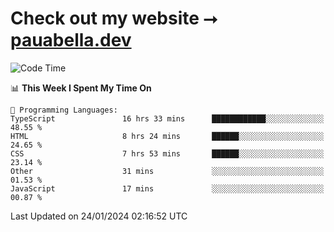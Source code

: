 # Check out my website ⭢ [pauabella.dev](https://pauabella.dev)

<!--START_SECTION:waka-->
![Code Time](http://img.shields.io/badge/Code%20Time-2%2C896%20hrs%206%20mins-blue)

📊 **This Week I Spent My Time On** 

```text
💬 Programming Languages: 
TypeScript               16 hrs 33 mins      ████████████░░░░░░░░░░░░░   48.55 % 
HTML                     8 hrs 24 mins       ██████░░░░░░░░░░░░░░░░░░░   24.65 % 
CSS                      7 hrs 53 mins       ██████░░░░░░░░░░░░░░░░░░░   23.14 % 
Other                    31 mins             ░░░░░░░░░░░░░░░░░░░░░░░░░   01.53 % 
JavaScript               17 mins             ░░░░░░░░░░░░░░░░░░░░░░░░░   00.87 % 
```


 Last Updated on 24/01/2024 02:16:52 UTC
<!--END_SECTION:waka-->
